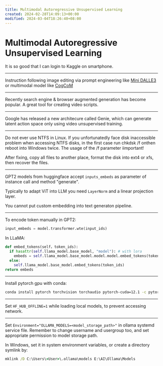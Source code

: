 ```yaml
---
title: Multimodal Autoregressive Unsupervised Learning
created: 2024-02-28T14:09:13+00:00
modified: 2024-03-04T18:26:40+08:00
---
```


# Multimodal Autoregressive Unsupervised Learning

It is so good that I can login to Kaggle on smartphone.

---

Instruction following image editing via prompt engineering like [Mini DALLE3](https://minidalle3.github.io) or multimodal model like [CogCoM](https://github.com/THUDM/CogCoM)

---

Recently search engine & browser augmented generation has become popular. A great tool for creating video scripts. 

---

Google has released a new architecure called Genie, which can generate latent action space only using video unsupervised training. 

---

Do not ever use NTFS in Linux. If you unfortunatedly face disk inaccessible problem when accessing NTFS disks, in the first case run chkdsk /f onthen reboot into Windows twice. The usage of the /f parameter iimportant!

After fixing, copy all files to another place, format the disk into ext4 or xfs, then recover the files.

---

GPT2 models from huggingface accept `inputs_embeds` as parameter of instance call and method "generate".

Typically to adapt ViT into LLM you need `LayerNorm` and a linear projection layer.

You cannot put custom embedding into text generaton pipeline.

---

To encode token manually in GPT2:

```python
input_embeds = model.transformer.wte(input_ids)
```

In LLaMA:

```python
def embed_tokens(self，token_ids):
  if hasattr(self.llama_model.base_model, "model"): # with lora
    embeds = self.llama_model.base_model.model.model.embed_tokens(token_ids)
  else:
    self.llama_model.base_model.embed_tokens(token_ids)
return embeds
```

---

Install pytorch gpu with conda:

```bash
conda install pytorch torchvision torchaudio pytorch-cuda=12.1 -c pytorch -c nvidia
```

---

Set `HF_HUB_OFFLINE=1` while loading local models, to prevent accessing network.

---

Set `Environment="OLLAMA_MODELS=<model_storage_path>"` in ollama systemd service file. Remember to change username and usergroup too, and set appropriate permission to model storage path.

In Windows, set it in system environment variables, or create a directory symlink by:

```cmd
mklink /D C:\Users\<User>\.ollama\models E:\AI\Ollama\Models
```
